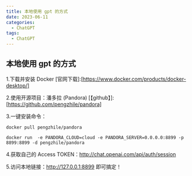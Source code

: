 ```yaml
---
title: 本地使用 gpt 的方式
date: 2023-06-11
categories:
  - ChatGPT
tags:
  - ChatGPT
---
```


## 本地使用 gpt 的方式

1.下载并安装 Docker [官网下载]:[https://www.docker.com/products/docker-desktop/]

2.使用开源项目：潘多拉 (Pandora) [【github】]:[https://github.com/pengzhile/pandora]

3.一键安装命令：

```shell
docker pull pengzhile/pandora

docker run  -e PANDORA_CLOUD=cloud -e PANDORA_SERVER=0.0.0.0:8899 -p 8899:8899 -d pengzhile/pandora
```

4.获取自己的 Access TOKEN：<http://chat.openai.com/api/auth/session>

5.访问本地链接：<http://127.0.0.1:8899> 即可搞定！
